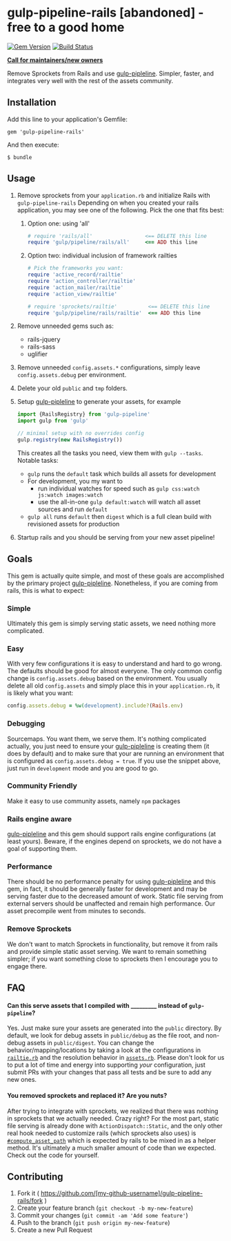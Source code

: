# gulp-pipeline-rails [abandoned] - free to a good home
[![Gem Version](https://badge.fury.io/rb/gulp-pipeline-rails.svg)](https://rubygems.org/gems/gulp-pipeline-rails)
[![Build Status](https://travis-ci.org/alienfast/gulp-pipeline-rails.svg)](https://travis-ci.org/alienfast/gulp-pipeline-rails)

**[Call for maintainers/new owners](https://github.com/alienfast/gulp-pipeline-rails/issues/5)**

Remove Sprockets from Rails and use [gulp-pipleline](https://github.com/alienfast/gulp-pipeline).  Simpler, faster, and integrates very well with the rest of the assets community.

## Installation

Add this line to your application's Gemfile:

    gem 'gulp-pipeline-rails'

And then execute:

    $ bundle

## Usage

1. Remove sprockets from your `application.rb` and initialize Rails with `gulp-pipeline-rails`
    Depending on when you created your rails application, you may see one of the following.  Pick the one that fits best:

    1. Option one: using 'all'
    
        ```ruby
        # require 'rails/all'                 <== DELETE this line
        require 'gulp/pipeline/rails/all'     <== ADD this line
        ``` 
    1. Option two: individual inclusion of framework railties
    
        ```ruby
        # Pick the frameworks you want:
        require 'active_record/railtie'
        require 'action_controller/railtie'
        require 'action_mailer/railtie'
        require 'action_view/railtie'
        
        # require 'sprockets/railtie'          <== DELETE this line
        require 'gulp/pipeline/rails/railtie'  <== ADD this line
        ``` 
    
1. Remove unneeded gems such as: 
   - rails-jquery
   - rails-sass
   - uglifier
   
1. Remove unneeded `config.assets.*` configurations, simply leave `config.assets.debug` per environment.

1. Delete your old `public` and `tmp` folders.
   
1. Setup [gulp-pipleline](https://github.com/alienfast/gulp-pipeline) to generate your assets, for example

    ```javascript
    import {RailsRegistry} from 'gulp-pipeline'
    import gulp from 'gulp'
    
    // minimal setup with no overrides config
    gulp.registry(new RailsRegistry())
    ```
    
    This creates all the tasks you need, view them with `gulp --tasks`.  Notable tasks:
    
    - `gulp` runs the `default` task which builds all assets for development
    - For development, you my want to
      - run individual watches for speed such as `gulp css:watch js:watch images:watch`
      - use the all-in-one `gulp default:watch` will watch all asset sources and run `default`
    - `gulp all` runs `default` then `digest` which is a full clean build with revisioned assets for production

1. Startup rails and you should be serving from your new asset pipeline!
    
## Goals
This gem is actually quite simple, and most of these goals are accomplished by the primary project [gulp-pipleline](https://github.com/alienfast/gulp-pipeline).  Nonetheless, if you are coming from rails, this is what to expect:

### Simple 
Ultimately this gem is simply serving static assets, we need nothing more complicated.  

### Easy
With very few configurations it is easy to understand and hard to go wrong.  The defaults should be good for almost everyone.  The only common config change is `config.assets.debug` based on the environment.  You usually delete all old `config.assets` and simply place this in your `application.rb`, it is likely what you want:

```ruby
config.assets.debug = %w(development).include?(Rails.env)
```

### Debugging
Sourcemaps.  You want them, we serve them. It's nothing complicated actually, you just need to ensure your [gulp-pipleline](https://github.com/alienfast/gulp-pipeline) is creating them (it does by default) and to make sure that your are running an environment that is configured as `config.assets.debug = true`.  If you use the snippet above, just run in `development` mode and you are good to go.

### Community Friendly 
Make it easy to use community assets, namely `npm` packages

### Rails engine aware 
[gulp-pipleline](https://github.com/alienfast/gulp-pipeline) and this gem should support rails engine configurations (at least yours).  Beware, if the engines depend on sprockets, we do not have a goal of supporting them.

### Performance
There should be no performance penalty for using [gulp-pipleline](https://github.com/alienfast/gulp-pipeline) and this gem, in fact, it should be generally faster for development and may be serving faster due to the decreased amount of work.  Static file serving from external servers should be unaffected and remain high performance.  Our asset precompile went from minutes to seconds.

### Remove Sprockets
We don't want to match Sprockets in functionality, but remove it from rails and provide simple static asset serving.  We want to remain something simpler; if you want something close to sprockets then I encourage you to engage there.  

## FAQ

#### Can this serve assets that I compiled with _________ instead of `gulp-pipeline`?
Yes.  Just make sure your assets are generated into the `public` directory.  By default, we look for debug assets in `public/debug` as the file root, and non-debug assets in `public/digest`.  You can change the behavior/mapping/locations by taking a look at the configurations in [`railtie.rb`](https://github.com/alienfast/gulp-pipeline-rails/blob/master/lib/gulp/pipeline/rails/railtie.rb) and the resolution behavior in [`assets.rb`](https://github.com/alienfast/gulp-pipeline-rails/blob/master/lib/gulp/pipeline/rails/assets.rb).  Please don't look for us to put a lot of time and energy into supporting _your_ configuration, just submit PRs with your changes that pass all tests and be sure to add any new ones.
  
#### You removed sprockets and replaced it? Are you nuts?
After trying to integrate with sprockets, we realized that there was nothing in sprockets that we actually needed. Crazy right?  For the most part, static file serving is already done with `ActionDispatch::Static`, and the only other real hook needed to customize rails (which sprockets also uses) is [`#compute_asset_path`](https://github.com/alienfast/gulp-pipeline-rails/blob/master/lib/gulp/pipeline/rails/helper.rb) which is expected by rails to be mixed in as a helper method.  It's ultimately a much smaller amount of code than we expected. Check out the code for yourself.  

## Contributing

1. Fork it ( https://github.com/[my-github-username]/gulp-pipeline-rails/fork )
2. Create your feature branch (`git checkout -b my-new-feature`)
3. Commit your changes (`git commit -am 'Add some feature'`)
4. Push to the branch (`git push origin my-new-feature`)
5. Create a new Pull Request
